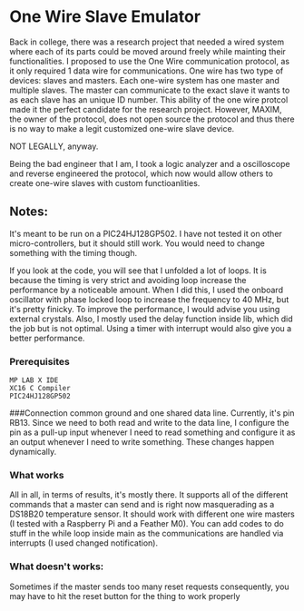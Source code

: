 # One Wire Slave Emulator

Back in college, there was a research project that needed a wired system where each of its parts could be moved around freely while mainting their functionalities. I proposed to use the One Wire communication protocol, as it only required 1 data wire for communications.
One wire has two type of devices: slaves and masters. Each one-wire system has one master and multiple slaves. The master can communicate to the exact slave it wants to as each slave has an unique ID number. This ability of the one wire protcol made it the perfect candidate for the research project.
However, MAXIM, the owner of the protocol, does not open source the protocol and thus there is no way to make a legit customized one-wire slave device.

NOT LEGALLY, anyway.

Being the bad engineer that I am, I took a logic analyzer and a oscilloscope and reverse engineered the protocol, which now would allow others to create one-wire slaves with custom functioanlities. 

## Notes:

It's meant to be run on a PIC24HJ128GP502. I have not tested it on other micro-controllers, but it should still work. You would need to change something with the timing though.

If you look at the code, you will see that I unfolded a lot of loops. It is because the timing is very strict and avoiding loop increase the performance by a noticeable amount. When I did this, I used the onboard oscillator with phase locked loop to increase the frequency to 40 MHz, but it's pretty finicky. To improve the performance, I would advise you using external crystals. Also, I mostly used the delay function inside lib, which did the job but is not optimal. Using a timer with interrupt would also give you a better performance.

### Prerequisites

```
MP LAB X IDE
XC16 C Compiler
PIC24HJ128GP502
```

###Connection
common ground and one shared data line. Currently, it's pin RB13. Since we need to both read and write to the data line, I configure the pin as a pull-up input whenever I need to read something and configure it as an output whenever I need to write something. These changes happen dynamically.

### What works

All in all, in terms of results, it's mostly there. It supports all of the different commands that a master can send and is right now masquerading as a DS18B20 temperature sensor. It should work with different one wire masters (I tested with a Raspberry Pi and a Feather M0). You can add codes to do stuff in the while loop inside main as the communications are handled via interrupts (I used changed notification).  

### What doesn't works:
Sometimes if the master sends too many reset requests consequently, you may have to hit the reset button for the thing to work properly

